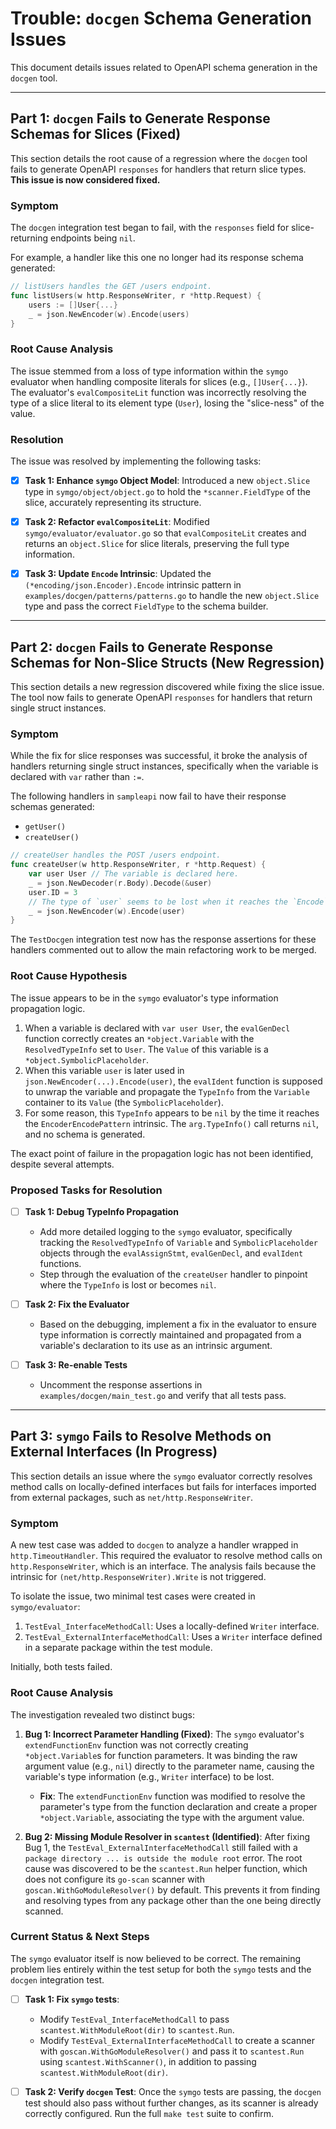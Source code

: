 # Trouble: `docgen` Schema Generation Issues

This document details issues related to OpenAPI schema generation in the `docgen` tool.

---

## Part 1: `docgen` Fails to Generate Response Schemas for Slices (Fixed)

This section details the root cause of a regression where the `docgen` tool fails to generate OpenAPI `responses` for handlers that return slice types. **This issue is now considered fixed.**

### Symptom

The `docgen` integration test began to fail, with the `responses` field for slice-returning endpoints being `nil`.

For example, a handler like this one no longer had its response schema generated:

```go
// listUsers handles the GET /users endpoint.
func listUsers(w http.ResponseWriter, r *http.Request) {
	users := []User{...}
	_ = json.NewEncoder(w).Encode(users)
}
```

### Root Cause Analysis

The issue stemmed from a loss of type information within the `symgo` evaluator when handling composite literals for slices (e.g., `[]User{...}`). The evaluator's `evalCompositeLit` function was incorrectly resolving the type of a slice literal to its element type (`User`), losing the "slice-ness" of the value.

### Resolution

The issue was resolved by implementing the following tasks:

-   [x] **Task 1: Enhance `symgo` Object Model**: Introduced a new `object.Slice` type in `symgo/object/object.go` to hold the `*scanner.FieldType` of the slice, accurately representing its structure.

-   [x] **Task 2: Refactor `evalCompositeLit`**: Modified `symgo/evaluator/evaluator.go` so that `evalCompositeLit` creates and returns an `object.Slice` for slice literals, preserving the full type information.

-   [x] **Task 3: Update `Encode` Intrinsic**: Updated the `(*encoding/json.Encoder).Encode` intrinsic pattern in `examples/docgen/patterns/patterns.go` to handle the new `object.Slice` type and pass the correct `FieldType` to the schema builder.

---

## Part 2: `docgen` Fails to Generate Response Schemas for Non-Slice Structs (New Regression)

This section details a new regression discovered while fixing the slice issue. The tool now fails to generate OpenAPI `responses` for handlers that return single struct instances.

### Symptom

While the fix for slice responses was successful, it broke the analysis of handlers returning single struct instances, specifically when the variable is declared with `var` rather than `:=`.

The following handlers in `sampleapi` now fail to have their response schemas generated:
- `getUser()`
- `createUser()`

```go
// createUser handles the POST /users endpoint.
func createUser(w http.ResponseWriter, r *http.Request) {
	var user User // The variable is declared here.
	_ = json.NewDecoder(r.Body).Decode(&user)
	user.ID = 3
	// The type of `user` seems to be lost when it reaches the `Encode` intrinsic.
	_ = json.NewEncoder(w).Encode(user)
}
```

The `TestDocgen` integration test now has the response assertions for these handlers commented out to allow the main refactoring work to be merged.

### Root Cause Hypothesis

The issue appears to be in the `symgo` evaluator's type information propagation logic.

1.  When a variable is declared with `var user User`, the `evalGenDecl` function correctly creates an `*object.Variable` with the `ResolvedTypeInfo` set to `User`. The `Value` of this variable is a `*object.SymbolicPlaceholder`.
2.  When this variable `user` is later used in `json.NewEncoder(...).Encode(user)`, the `evalIdent` function is supposed to unwrap the variable and propagate the `TypeInfo` from the `Variable` container to its `Value` (the `SymbolicPlaceholder`).
3.  For some reason, this `TypeInfo` appears to be `nil` by the time it reaches the `EncoderEncodePattern` intrinsic. The `arg.TypeInfo()` call returns `nil`, and no schema is generated.

The exact point of failure in the propagation logic has not been identified, despite several attempts.

### Proposed Tasks for Resolution

- [ ] **Task 1: Debug TypeInfo Propagation**
    -   Add more detailed logging to the `symgo` evaluator, specifically tracking the `ResolvedTypeInfo` of `Variable` and `SymbolicPlaceholder` objects through the `evalAssignStmt`, `evalGenDecl`, and `evalIdent` functions.
    -   Step through the evaluation of the `createUser` handler to pinpoint where the `TypeInfo` is lost or becomes `nil`.

- [ ] **Task 2: Fix the Evaluator**
    -   Based on the debugging, implement a fix in the evaluator to ensure type information is correctly maintained and propagated from a variable's declaration to its use as an intrinsic argument.

- [ ] **Task 3: Re-enable Tests**
    -   Uncomment the response assertions in `examples/docgen/main_test.go` and verify that all tests pass.

---

## Part 3: `symgo` Fails to Resolve Methods on External Interfaces (In Progress)

This section details an issue where the `symgo` evaluator correctly resolves method calls on locally-defined interfaces but fails for interfaces imported from external packages, such as `net/http.ResponseWriter`.

### Symptom

A new test case was added to `docgen` to analyze a handler wrapped in `http.TimeoutHandler`. This required the evaluator to resolve method calls on `http.ResponseWriter`, which is an interface. The analysis fails because the intrinsic for `(net/http.ResponseWriter).Write` is not triggered.

To isolate the issue, two minimal test cases were created in `symgo/evaluator`:
1.  `TestEval_InterfaceMethodCall`: Uses a locally-defined `Writer` interface.
2.  `TestEval_ExternalInterfaceMethodCall`: Uses a `Writer` interface defined in a separate package within the test module.

Initially, both tests failed.

### Root Cause Analysis

The investigation revealed two distinct bugs:

1.  **Bug 1: Incorrect Parameter Handling (Fixed)**: The `symgo` evaluator's `extendFunctionEnv` function was not correctly creating `*object.Variable`s for function parameters. It was binding the raw argument value (e.g., `nil`) directly to the parameter name, causing the variable's type information (e.g., `Writer` interface) to be lost.
    -   **Fix**: The `extendFunctionEnv` function was modified to resolve the parameter's type from the function declaration and create a proper `*object.Variable`, associating the type with the argument value.

2.  **Bug 2: Missing Module Resolver in `scantest` (Identified)**: After fixing Bug 1, the `TestEval_ExternalInterfaceMethodCall` still failed with a `package directory ... is outside the module root` error. The root cause was discovered to be the `scantest.Run` helper function, which does not configure its `go-scan` scanner with `goscan.WithGoModuleResolver()` by default. This prevents it from finding and resolving types from any package other than the one being directly scanned.

### Current Status & Next Steps

The `symgo` evaluator itself is now believed to be correct. The remaining problem lies entirely within the test setup for both the `symgo` tests and the `docgen` integration test.

- [ ] **Task 1: Fix `symgo` tests**:
    -   Modify `TestEval_InterfaceMethodCall` to pass `scantest.WithModuleRoot(dir)` to `scantest.Run`.
    -   Modify `TestEval_ExternalInterfaceMethodCall` to create a scanner with `goscan.WithGoModuleResolver()` and pass it to `scantest.Run` using `scantest.WithScanner()`, in addition to passing `scantest.WithModuleRoot(dir)`.

- [ ] **Task 2: Verify `docgen` Test**: Once the `symgo` tests are passing, the `docgen` test should also pass without further changes, as its scanner is already correctly configured. Run the full `make test` suite to confirm.
